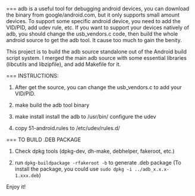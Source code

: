 ===
adb is a useful tool for debugging android devices, you can download the
binary from google/android.com, but it only supports small amount devices. To
support some specific android device, you need to add the VID/PID, add udev
rule, etc.
If you want to support your devices natively of adb, you should change the
usb_vendors.c code, then build the whole android source to get the adb tool.
It cause too much to gain the benity.

This project is to build the adb source standalone out of the Android build
script system. I merged the main adb source with some essential libraries
(libcutils and libzipfile), and add Makefile for it.

===
INSTRUCTIONS:

1. After get the source, you can change the usb_vendors.c to add your VID/PID.

2. make
    build the adb tool binary

3. make install
    install the adb to /usr/bin/ configure the udev

4. copy 51-android.rules to /etc/udev/rules.d/

===
TO BUILD .DEB PACKAGE

1. Check dpkg tools (dpkg-dev, dh-make, debhelper, fakeroot, etc.)

2. run `dpkg-buildpackage -rfakeroot -b` to generate .deb package
    (To install the package, you could use `sudo dpkg -i ../adb_x.x.x-1.xxx.deb`)

Enjoy it!
